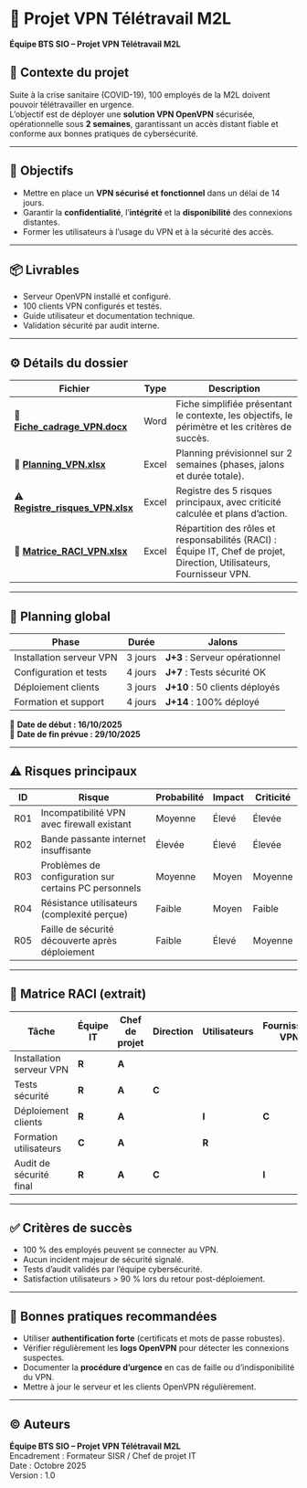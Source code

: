 # 🧩 Projet VPN Télétravail M2L  
**Équipe BTS SIO – Projet VPN Télétravail M2L**  

## 📘 Contexte du projet
Suite à la crise sanitaire (COVID-19), 100 employés de la M2L doivent pouvoir télétravailler en urgence.  
L’objectif est de déployer une **solution VPN OpenVPN** sécurisée, opérationnelle sous **2 semaines**, garantissant un accès distant fiable et conforme aux bonnes pratiques de cybersécurité.

---

## 🎯 Objectifs
- Mettre en place un **VPN sécurisé et fonctionnel** dans un délai de 14 jours.  
- Garantir la **confidentialité**, l’**intégrité** et la **disponibilité** des connexions distantes.  
- Former les utilisateurs à l’usage du VPN et à la sécurité des accès.

---

## 📦 Livrables
- Serveur OpenVPN installé et configuré.  
- 100 clients VPN configurés et testés.  
- Guide utilisateur et documentation technique.  
- Validation sécurité par audit interne.

---

## ⚙️ Détails du dossier

| Fichier | Type | Description |
|----------|------|-------------|
| 🧾 **[Fiche_cadrage_VPN.docx](./Fiche_cadrage_VPN.docx)** | Word | Fiche simplifiée présentant le contexte, les objectifs, le périmètre et les critères de succès. |
| 📅 **[Planning_VPN.xlsx](./Planning_VPN.xlsx)** | Excel | Planning prévisionnel sur 2 semaines (phases, jalons et durée totale). |
| ⚠️ **[Registre_risques_VPN.xlsx](./Registre_risques_VPN.xlsx)** | Excel | Registre des 5 risques principaux, avec criticité calculée et plans d’action. |
| 🧩 **[Matrice_RACI_VPN.xlsx](./Matrice_RACI_VPN.xlsx)** | Excel | Répartition des rôles et responsabilités (RACI) : Équipe IT, Chef de projet, Direction, Utilisateurs, Fournisseur VPN. |

---

## 📅 Planning global
| Phase | Durée | Jalons |
|--------|--------|---------|
| Installation serveur VPN | 3 jours | **J+3** : Serveur opérationnel |
| Configuration et tests | 4 jours | **J+7** : Tests sécurité OK |
| Déploiement clients | 3 jours | **J+10** : 50 clients déployés |
| Formation et support | 4 jours | **J+14** : 100% déployé |

📆 **Date de début : 16/10/2025**  
📆 **Date de fin prévue : 29/10/2025**

---

## ⚠️ Risques principaux

| ID | Risque | Probabilité | Impact | Criticité |
|----|---------|-------------|---------|------------|
| R01 | Incompatibilité VPN avec firewall existant | Moyenne | Élevé | Élevée |
| R02 | Bande passante internet insuffisante | Élevée | Élevé | Élevée |
| R03 | Problèmes de configuration sur certains PC personnels | Moyenne | Moyen | Moyenne |
| R04 | Résistance utilisateurs (complexité perçue) | Faible | Moyen | Faible |
| R05 | Faille de sécurité découverte après déploiement | Faible | Élevé | Moyenne |

---

## 👥 Matrice RACI (extrait)

| Tâche | Équipe IT | Chef de projet | Direction | Utilisateurs | Fournisseur VPN |
|--------|------------|----------------|------------|---------------|----------------|
| Installation serveur VPN | **R** | **A** |  |  |  |
| Tests sécurité | **R** | **A** | **C** |  |  |
| Déploiement clients | **R** | **A** |  | **I** | **C** |
| Formation utilisateurs | **C** | **A** |  | **R** |  |
| Audit de sécurité final | **R** | **A** | **C** |  | **I** |

---

## ✅ Critères de succès
- 100 % des employés peuvent se connecter au VPN.  
- Aucun incident majeur de sécurité signalé.  
- Tests d’audit validés par l’équipe cybersécurité.  
- Satisfaction utilisateurs > 90 % lors du retour post-déploiement.

---

## 🧠 Bonnes pratiques recommandées
- Utiliser **authentification forte** (certificats et mots de passe robustes).  
- Vérifier régulièrement les **logs OpenVPN** pour détecter les connexions suspectes.  
- Documenter la **procédure d’urgence** en cas de faille ou d’indisponibilité du VPN.  
- Mettre à jour le serveur et les clients OpenVPN régulièrement.

---

## © Auteurs
**Équipe BTS SIO – Projet VPN Télétravail M2L**  
Encadrement : Formateur SISR / Chef de projet IT  
Date : Octobre 2025  
Version : 1.0

